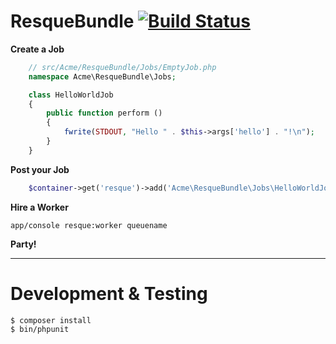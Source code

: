 # ResqueBundle [![Build Status](https://travis-ci.org/ShonM/ResqueBundle.png?branch=master)](https://travis-ci.org/ShonM/ResqueBundle)

**Create a Job**

```php
    // src/Acme/ResqueBundle/Jobs/EmptyJob.php
    namespace Acme\ResqueBundle\Jobs;

    class HelloWorldJob
    {
        public function perform ()
        {
            fwrite(STDOUT, "Hello " . $this->args['hello'] . "!\n");
        }
    }
```

**Post your Job**

```php
    $container->get('resque')->add('Acme\ResqueBundle\Jobs\HelloWorldJob', 'queuename', array('hello' => 'world'));
```

**Hire a Worker**

```app/console resque:worker queuename```

**Party!**

---

# Development & Testing

```
$ composer install
$ bin/phpunit
```
